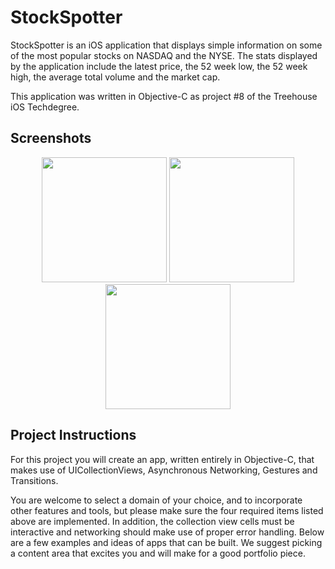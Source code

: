 # StockSpotter
StockSpotter is an iOS application that displays simple information on some of the most popular stocks on NASDAQ and the NYSE. The stats displayed by the application include the latest price, the 52 week low, the 52 week high, the average total volume and the market cap.

This application was written in Objective-C as project #8 of the Treehouse iOS Techdegree.

## Screenshots
<p align="center"><img src="https://i.imgur.com/l2Vm2m3.png" width="200"> <img src="https://i.imgur.com/ZYy1NpU.png" width="200"> <img src="https://i.imgur.com/wlRF2MD.png" width="200"></p>

## Project Instructions
For this project you will create an app, written entirely in Objective-C, that makes use of UICollectionViews, Asynchronous Networking, Gestures and Transitions.

You are welcome to select a domain of your choice, and to incorporate other features and tools, but please make sure the four required items listed above are implemented. In addition, the collection view cells must be interactive and networking should make use of proper error handling. Below are a few examples and ideas of apps that can be built. We suggest picking a content area that excites you and will make for a good portfolio piece.
